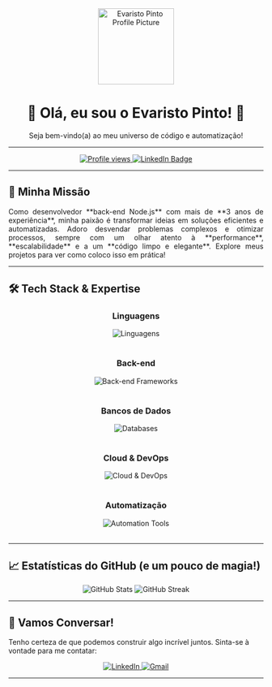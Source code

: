 <div align="center">
  <img src="https://media.licdn.com/dms/image/v2/D4D03AQFsYsrz38I8EQ/profile-displayphoto-shrink_400_400/B4DZN8Jed6HoAg-/0/1732954722177?e=1753920000&v=beta&t=yWKNxdYKoIUjQukm5JNdw-OzsisxLDO6ndeEKZh2cBQ" width="150px" alt="Evaristo Pinto Profile Picture"/>
  <h1>👋 Olá, eu sou o Evaristo Pinto! 👋</h1>
  <p>Seja bem-vindo(a) ao meu universo de código e automatização!</p>
</div>

---

<div align="center">
  <a href="https://github.com/Evaristopinto16">
    <img src="https://komarev.com/ghpvc/?username=Evaristopinto16&color=blueviolet" alt="Profile views" />
  </a>
  <a href="https://www.linkedin.com/in/evaristo-calucango/">
    <img src="https://img.shields.io/badge/LinkedIn-0A66C2?style=for-the-badge&logo=linkedin&logoColor=white" alt="LinkedIn Badge"/>
  </a>
</div>

---

## 🚀 Minha Missão

<p align="justify">
  Como desenvolvedor **back-end Node.js** com mais de **3 anos de experiência**, minha paixão é transformar ideias em soluções eficientes e automatizadas. Adoro desvendar problemas complexos e otimizar processos, sempre com um olhar atento à **performance**, **escalabilidade** e a um **código limpo e elegante**. Explore meus projetos para ver como coloco isso em prática!
</p>

---

## 🛠️ Tech Stack & Expertise

<div align="center">
  <h3>Linguagens</h3>
  <img src="https://skillicons.dev/icons?i=js,ts,py" alt="Linguagens" /><br><br>

  <h3>Back-end</h3>
  <img src="https://skillicons.dev/icons?i=nodejs,express,nestjs" alt="Back-end Frameworks" /><br><br>

  <h3>Bancos de Dados</h3>
  <img src="https://skillicons.dev/icons?i=postgresql,mysql,mongodb,redis" alt="Databases" /><br><br>

  <h3>Cloud & DevOps</h3>
  <img src="https://skillicons.dev/icons?i=docker,digitalocean,gcp" alt="Cloud & DevOps" /><br><br>

  <h3>Automatização</h3>
  <img src="https://skillicons.dev/icons?i=puppeteer,selenium" alt="Automation Tools" /><br><br>
</div>

---

## 📈 Estatísticas do GitHub (e um pouco de magia!)

<div align="center">
  <img src="https://github-readme-stats.vercel.app/api?username=Evaristopinto16&github-profile-trophy.vercel.ap&show_icons=true&theme=nord&include_all_commits=true&count_private=true&line_height=25" alt="GitHub Stats"/>
  <img src="https://github-readme-streak-stats.herokuapp.com/?user=Evaristopinto16&github-profile-trophy.vercel.ap&theme=nord&hide_border=true" alt="GitHub Streak"/>
 
</div>

---

## 💬 Vamos Conversar!

Tenho certeza de que podemos construir algo incrível juntos. Sinta-se à vontade para me contatar:

<div align="center">
  <a href="https://www.linkedin.com/in/SEU_LINKEDIN/">
    <img src="https://img.shields.io/badge/LinkedIn-%230077B5.svg?&style=for-the-badge&logo=linkedin&logoColor=white" alt="LinkedIn"/>
  </a>
  <a href="mailto:evaristopinto63@gmail.com">
    <img src="https://img.shields.io/badge/Gmail-%23D14836.svg?&style=for-the-badge&logo=gmail&logoColor=white" alt="Gmail"/>
  </a>
  
</div>

---
